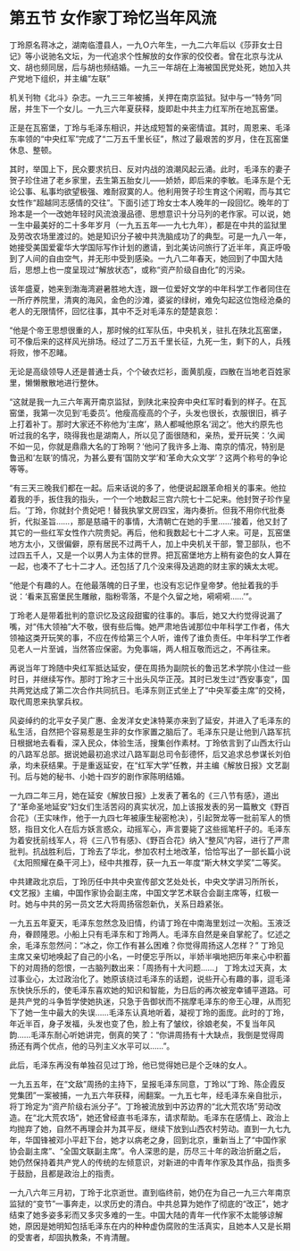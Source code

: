 # 第五节 女作家丁玲忆当年风流

丁玲原名蒋冰之，湖南临澧县人，一九Ｏ六年生，一九二六年后以《莎菲女士日记》等小说驰名文坛，为一代追求个性解放的女作家的佼佼者。曾在北京与沈从文、胡也频同居，后与胡也频结婚。一九三一年胡在上海被国民党处死，她加入共产党地下组织，并主编“左联”

机关刊物《北斗》杂志。一九三三年被捕，关押在南京监狱。狱中与一“特务”同居，并生下一个女儿。一九三六年夏获释，旋即赴中共主力红军所在地瓦窑堡。

正是在瓦窑堡，丁玲与毛泽东相识，并达成短暂的亲密情谊。其时，周恩来、毛泽东率领的“中央红军”完成了“二万五千里长征”，熬过了最艰苦的岁月，住在瓦窑堡休息、整顿。

其时，举国上下，民众要求抗日、反对内战的浪潮风起云涌。此时，毛泽东的妻子贺子珍住进了老乡家里，去生第五胎女儿——娇娇，即后来的李敏。毛泽东是个无论公事、私事均欲望极强、难耐寂寞的人。他利用贺子珍生育这个闲暇，而与其它女性作“超越同志感情的交往”。下面引述丁玲女士本人晚年的一段回忆。晚年的丁玲本是一个一改她年轻时风流浪漫品德、思想意识十分马列的老作家。可以说，她一生中最美好的二十多年岁月（一九五五年—一九七九年），都是在中共的监狱里及劳改农场里渡过的。她是知识分子被中共洗脑成功了的典型。可是一九八一年，她接受美国爱霍华大学国际写作计划的邀请，到北美访问旅行了近半年，真正呼吸到了人间的自由空气，并无形中受到感染。一九八二年春天，她回到了中国大陆后，思想上也一度呈现过“解放状态”，或称“资产阶级自由化”的污染。

该年盛夏，她来到渤海湾避暑胜地大连，跟一位爱好文学的中年科学工作者同住在一所疗养院里，清爽的海风，金色的沙滩，婆娑的绿树，难免勾起这位饱经沧桑的老人的无限情怀，回忆往事，其中不乏对毛泽东的楚楚哀怨：

“他是个帝王思想很重的人，那时候的红军队伍，中央机关，驻扎在陕北瓦窑堡，可不像后来的这样风光排场。经过了二万五千里长征，九死一生，剩下的人，兵残将败，惨不忍睹。

无论是高级领导人还是普通士兵，个个破衣烂衫，面黄肌瘦，四散在当地老百姓家里，懒懒散散地进行整休。

“这就是我一九三六年离开南京监狱，到陕北来投奔中央红军时看到的样子。在瓦窑堡，我第一次见到‘毛委员’。他瘦高瘦高的个子，头发也很长，衣服很旧，裤子上打着补丁。那时大家还不称他为‘主席’，熟人都喊他原名‘润之’。他大约原先也听过我的名字，晓得我也是湖南人，所以见了面很随和，亲热，爱开玩笑：‘久闻不如一见，你就是鼎鼎大名的丁玲啊？’他问了我许多上海、南京的情况，特别是鲁迅和‘左联’的情况，为甚么要有‘国防文学’和‘革命大众文学’？这两个称号的争论等等。

“有三天三晚我们都在一起。后来话说的多了，他便说起跟革命相关的事来。他拉着我的手，扳住我的指头，一个一个地数起三宫六院七十二妃来。他封贺子珍作皇后。‘丁玲，你就封个贵妃吧！替我执掌文房四宝，海内奏折。但我不用你代批奏折，代拟圣旨……，那是慈禧干的事情，大清朝亡在她的手里……’接着，他又封了其它的一些红军女性作六院贵妃。再后，他和我数起七十二才人来。可是，瓦窑堡地方太小，又很偏僻，原有居民不过两千人，加上中央机关干部，警卫部队，也不过四五千人，又是一个以男人为主体的世界。把瓦窑堡地方上稍有姿色的女人算在一起，也凑不了七十二才人。还包括了几个没来得及逃跑的财主家的姨太太呢。

“他是个有趣的人。在他最落魄的日子里，也没有忘记作皇帝梦。他扯着我的手说：‘看来瓦窑堡民生雕敝，脂粉零落，不是个久留之地，嗬嗬嗬……’”。

丁玲老人是带着批判的意识忆及这段甜蜜的往事的。事后，她又大约觉得说漏了嘴，对“伟大领袖”大不敬，很有些后悔。她严肃地告诫那位中年科学工作者，伟大领袖这类开玩笑的事，不应在传给第三个人听，谁传了谁负责任。中年科学工作者见老人一片至诚，当然答应保密。为免事端，两人相互敬而远之，不再往来。

再说当年丁玲随中央红军抵达延安，便在周扬为副院长的鲁迅艺术学院小住过一些时日，并继续写作。那时丁玲才三十出头风华正茂。其时已发生过“西安事变”，国共两党达成了第二次合作共同抗日。毛泽东则正式坐上了“中央军委主席”的交椅，取代周恩来执掌兵权。

风姿绰约的北平女子吴广惠、金发洋女史沫特莱亦来到了延安，并进入了毛泽东的私生活，自然把个容易惹是生非的女作家置之脑后了。毛泽东只是让他到八路军抗日根据地去看看，深入民众，体验生活，搜集创作素材。丁玲依言到了山西太行山的八路军总部。据说她最初追求过八路军副总司令彭德怀，后又追求总参谋长刘伯承，均未获结果。于是重返延安，在“红军大学”任教，并主编《解放日报》文艺副刊。后与她的秘书、小她十四岁的剧作家陈明结婚。

一九四二年三月，她在延安《解放日报》上发表了著名的《三八节有感》，道出了“革命圣地延安”妇女们生活苦闷的真实状况，加上该报发表的另一篇散文《野百合花》（王实味作，他于一九四七年被康生秘密枪决），引起贺龙等一批前军人的愤怒，指目文化人在后方妖言惑众，动摇军心，声言要毙了这些摇笔杆子的。毛泽东为着安抚前线军人，将《三八节有感》、《野百合花》纳入“整风”内容，进行了严肃批判。抗战胜利后，丁玲去了华北，参加农村土地改革，恰恰写出了一部长篇小说《太阳照耀在桑干河上》，经中共推荐，获一九五一年度“斯大林文学奖”二等奖。

中共建政北京后，丁玲历任中共中央宣传部文艺处处长，中央文学讲习所所长，《文艺报》主编，中国作家协会副主席，中国文学艺术联合会副主席等，红极一时。她与中共的另一员文艺大将周扬宿怨新仇，关系日趋紧张。

一九五五年夏天，毛泽东忽然念及旧情，约请丁玲在中南海里划过一次船。玉液泛舟，眷顾隆恩。小船上只有毛泽东和丁玲两人。毛泽东自然是亲自掌舵了。忆述之余，毛泽东忽然问：“冰之，你工作有甚么困难？你觉得周扬这人怎样？” 丁玲见主席又亲切地唤起了自己的小名，一时便忘乎所以，半娇半嗔地把历年来心中积蓄下的对周扬的怨恨，一古脑列数出来：「周扬有十大问题……」 丁玲太过天真，太过事业心，太过政治化了。她原该绕过毛泽东的话题，说些开心有趣的事，逗毛泽东快快乐乐的，使毛泽东喜欢她的知识和智能，为日后的再次被宠幸铺平道路。可是共产党的斗争哲学使她执迷，只急于告御状而不揣摩毛泽东的帝王心理，从而犯下了她一生中最大的失误……毛泽东认真地听着，凝视丁玲的面庞。此时的丁玲，年近半百，身子发福，头发也变了色，脸上有了皱纹，徐娘老矣，不复当年风韵……毛泽东耐心听她讲完，倒真的笑了：“你讲周扬有十大缺点，我倒是觉得周扬还有两个优点，他的马列主义水平可以……”。

此后，毛泽东再没有单独召见过丁玲，他已觉得她已是个乏味的女人。

一九五五年，在“文敌”周扬的主持下，呈报毛泽东同意，丁玲以“丁玲、陈企霞反党集团”一案被捕，一九五六年获释，闹翻案。一九五七年，经毛泽东亲自批示，将丁玲定为“资产阶级右派分子”。丁玲被流放到中苏边界的“北大荒农场”劳动改造。在“北大荒农场”，她还曾经直书毛泽东，请求帮助。毛泽东在感情上、政治上均抛弃了她，自然不再理会并为其平反，继续下放到山西农村劳动。直到一九七九年，华国锋被邓小平赶下台，她才以病老之身，回到北京，重新当上了“中国作家协会副主席”、“全国文联副主席”。令人深思的是，历尽三十年的政治折磨之后，她仍然保持着共产党人的传统的左倾意识，对新进的中青年作家及其作品，指责多于鼓励，且都是政治上的指责。

一九八六年三月初，丁玲于北京逝世。直到临终前，她仍在为自己一九三六年南京监狱的“变节”一事奔走，以求历史的清白。中共总算为她作了彻底的“改正”，她才结束了她多姿多彩而又多灾多难的一生。中国大陆的青年一代作家不太能够谅解她，原因是她明知包括毛泽东在内的种种虚伪腐败的生活真实，且她本人又是长期的受害者，却固执教条，不肯清醒。

